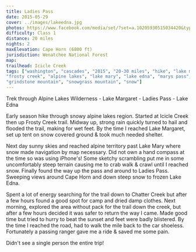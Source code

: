 ```yaml
---
title: Ladies Pass
date: 2015-05-29
cover: ../images/lakeedna.jpg
photos: https://www.facebook.com/media/set/?set=a.10205930515034420&type=1&l=d60ef1ba97
difficulty: Class 1
distance: 20 miles
nights: 2
maxElevation: Cape Horn (6800 ft)
jurisdiction: Wenatchee National Forest
map:
trailhead: Icicle Creek
tags: ["washington", "cascades", "2015", "20-30 miles", "hike", "lake margaret", "icicle creek",
"frosty creek", "alpine lakes", "lake mary", "lake edna", "marys pass", "ladies pass", "frosty pass",
"grindstone mountain", "snowgrass mountain", "snow"]
---
```


Trek through Alpine Lakes Wilderness - Lake Margaret - Ladies Pass - Lake Edna

Early season hike through snowy alpine lakes region.  Started at Icicle Creek
then up Frosty Creek trail.  Midway up, strong rain quickly turned to hail and
flooded the trail, making for wet feet.  By the time I reached Lake Margaret,
set up tent on snow covered ground & took much needed shelter.

Next day sunny skies and reached alpine territory past Lake Mary where snow made navigation by map necessary.
Did not own a hand compass at the time so was using iPhone's!  Some sketchy
scrambling put me in some uncomfortably steep terrain causing me to crab walk
& crawl until I reached snow.  Finally found the way up the pass and around to
Ladies Pass.  Sweeping views around Cape Horn and down steep snow to frozen Lake Edna.

Spent a lot of energy searching for the trail down to Chatter Creek but after
a few hours found a good spot for camp and dried damp clothes.  Next morning,
explored the area without pack for the trail down the creek, but after a few
hours decided it was safer to return the way I came.  Made good time but
tried to hurry to beat the sunset and feet were badly blistered.  By the time
I reached the road, had to walk the mile back to the car shoeless.  Fortunately
a passing ranger gave me a ride & saved me some pain.

Didn't see a single person the entire trip!




